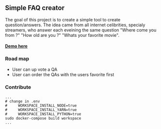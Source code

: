 ## Simple FAQ creator

The goal of this project is to create a simple tool to create question/answers. The idea came from all internet celibrities, specialy streamers, who answer each eveining the same question "Where come you from ?" "How old are you ?" "Whats your favorite movie".

#### [Demo here](http://faq-demo.herokuapp.com/)

### Road map

* User can up vote a QA
* User can order the QAs with the users favorite first

### Contribute
```
...
# change in .env 
#     WORKSPACE_INSTALL_NODE=true
#     WORKSPACE_INSTALL_YARN=true
#     WORKSPACE_INSTALL_PYTHON=true
sudo docker-compose build workspace
...
```
